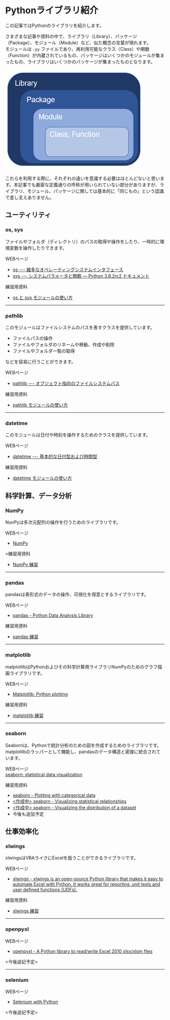 # Pythonライブラリ紹介  

この記事ではPythonのライブラリを紹介します。  

さまざまな記事や資料の中で、ライブラリ（Library）、パッケージ（Package）、モジュール（Module）など、似た概念の言葉が現れます。  
モジュールは `.py` ファイルであり、再利用可能なクラス（Class）や関数（Function）が内蔵されているもの、パッケージはいくつかのモジュールが集まったもの、ライブラリはいくつかのパッケージが集まったものとなります。  

![picture](./pictures/Python_lib_pkg_mdl.png)

これらを利用する際に、それぞれの違いを意識する必要はほとんどないと思います。本記事でも厳密な定義通りの呼称が用いられていない部分がありますが、ライブラリ、モジュール、パッケージに関しては基本的に「同じもの」という認識で差し支えありません。  

## ユーティリティ  

### os, sys  

ファイルやフォルダ（ディレクトリ）のパスの取得や操作をしたり、一時的に環境変数を操作したりできます。  

WEBページ  

- [os --- 雑多なオペレーティングシステムインタフェース](https://docs.python.org/ja/3/library/os.html)  
- [sys --- システムパラメータと関数 — Python 3.8.2rc2 ドキュメント](https://docs.python.org/ja/3/library/sys.html?highlight=sys%20version)  

練習用資料  

- [os と sys モジュールの使い方](./osとsysモジュールの使い方.ipynb)  

---

### pathlib  

このモジュールはファイルシステムのパスを表すクラスを提供しています。  

- ファイルパスの操作  
- ファイルやフォルダのリネームや移動、作成や削除  
- ファイルやフォルダ一覧の取得  

などを容易に行うことができます。  

WEBページ  

- [pathlib --- オブジェクト指向のファイルシステムパス](https://docs.python.org/ja/3/library/pathlib.html)  

練習用資料  

- [pathlib モジュールの使い方](./pathlibモジュールの使い方.ipynb)

---

### datetime  

このモジュールは日付や時刻を操作するためのクラスを提供しています。  

WEBページ  

- [datetime --- 基本的な日付型および時間型](https://docs.python.org/ja/3/library/datetime.html)  

練習用資料  

- [datetime モジュールの使い方](./datetimeの使い方.ipynb)  

## 科学計算、データ分析  

### NumPy  

NunPyは多次元配列の操作を行うためのライブラリです。  

WEBページ  

- [NumPy](https://numpy.org/)  

<練習用資料  

- [NumPy 練習](./NumPy練習.ipynb)  

---

### pandas  

pandasは表形式のデータの操作、可視化を得意とするライブラリです。  

WEBページ  

- [pandas - Python Data Analysis Library](https://pandas.pydata.org/)  

練習用資料  

- [pandas 練習](./pandas練習.ipynb)  

---

### matplotlib  

matplotlibはPythonおよびその科学計算用ライブラリNumPyのためのグラフ描画ライブラリです。  

WEBページ  

- [Matplotlib: Python plotting](https://matplotlib.org/index.html)  

練習用資料  

- [matplotlib 練習](./matplotlib練習.ipynb)  

---

### seaborn  

Seabornは、Pythonで統計分析のための図を作成するためのライブラリです。 matplotlibのラッパーとして機能し、pandasのデータ構造と密接に統合されています。  

WEBページ  
[seaborn: statistical data visualization](https://seaborn.pydata.org/index.html)

練習用資料  

- [seaborn - Plotting with categorical data](./seaborn_Categorical_Tutorial.ipynb)  
- [<作成中> seaborn - Visualizing statistical relationships](./seaborn_Relational_Tutorial.ipynb)  
- [<作成中> seaborn - Visualizing the distribution of a dataset](./seaborn_Distribution_Tutorial.ipynb)  
- 今後も追加予定  

## 仕事効率化  

### xlwings  

xlwingsはVBAライクにExcelを扱うことができるライブラリです。  

WEBページ  

- [xlwings - xlwings is an open-source Python library that makes it easy to automate Excel with Python. It works great for reporting, unit tests and user defined functions (UDFs).](https://www.xlwings.org/)  

練習用資料  

- [xlwings 練習](./xlwings練習.ipynb)  

---

### openpyxl  

WEBページ  

- [openpyxl - A Python library to read/write Excel 2010 xlsx/xlsm files](https://openpyxl.readthedocs.io/en/stable/)  

<今後追記予定>  

---

### selenium  

WEBページ  

- [Selenium with Python](https://selenium-python.readthedocs.io/)  

<今後追記予定>  
